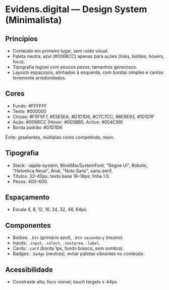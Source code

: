 # Evidens.digital — Design System (Minimalista)

## Princípios
- Conteúdo em primeiro lugar, sem ruído visual.
- Paleta neutra; azul (#0066CC) apenas para ações (links, botões, hovers, foco).
- Tipografia legível com poucos pesos; tamanhos generosos.
- Layouts espaçosos, alinhados à esquerda, com bordas simples e cantos levemente arredondados.

## Cores
- Fundo: #FFFFFF
- Texto: #000000
- Cinzas: #F5F5F7, #E5E5EA, #D1D1D6, #C7C7CC, #8E8E93, #1D1D1F
- Ação: #0066CC (Hover: #005BB5, Active: #004C99)
- Borda padrão: #D1D1D6

Evite: gradientes, múltiplas cores competindo, neon.

## Tipografia
- Stack: -apple-system, BlinkMacSystemFont, "Segoe UI", Roboto, "Helvetica Neue", Arial, "Noto Sans", sans-serif.
- Títulos: 32–40px; texto base 16–18px; linha 1.5.
- Pesos: 400–600.

## Espaçamento
- Escala 4, 8, 12, 16, 24, 32, 48, 64px.

## Componentes
- Botões: `.btn` (primário azul), `.btn-secondary` (neutro).
- Inputs: `.input`, `.select`, `.textarea`, `.label`.
- Cards: `.card` (borda 1px, fundo branco, sem sombra).
- Badges: `.badge` (neutras), evitar paletas vibrantes no conteúdo.

## Acessibilidade
- Constraste alto; foco visível; touch targets ≥ 44px.